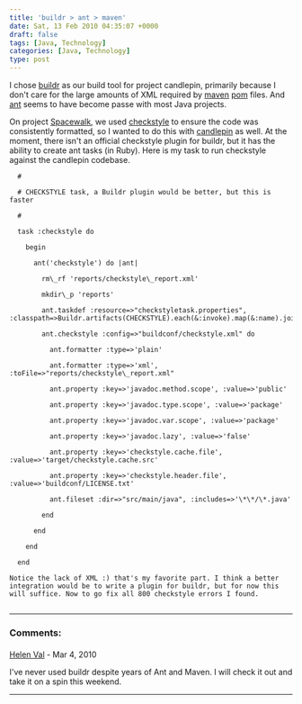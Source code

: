 ```yaml
---
title: 'buildr > ant > maven'
date: Sat, 13 Feb 2010 04:35:07 +0000
draft: false
tags: [Java, Technology]
categories: [Java, Technology]
type: post
---
```


I chose [buildr](http://buildr.apache.org) as our build tool for project candlepin, primarily because I don't care for the large amounts of XML required by [maven](http://maven.apache.org/) [pom](http://maven.apache.org/guides/introduction/introduction-to-the-pom.html) files. And [ant](http://ant.apache.org/) seems to have become passe with most Java projects.

On project [Spacewalk](https://fedorahosted.org/spacewalk/), we used [checkstyle](http://checkstyle.sourceforge.net/) to ensure the code was consistently formatted, so I wanted to do this with [candlepin](https://fedorahosted.org/candlepin/) as well. At the moment, there isn't an official checkstyle plugin for buildr, but it has the ability to create ant tasks (in Ruby). Here is my task to run checkstyle against the candlepin codebase.

```
  #

  # CHECKSTYLE task, a Buildr plugin would be better, but this is faster

  #

  task :checkstyle do

    begin

      ant('checkstyle') do |ant|

        rm\_rf 'reports/checkstyle\_report.xml'

        mkdir\_p 'reports'

        ant.taskdef :resource=>"checkstyletask.properties", :classpath=>Buildr.artifacts(CHECKSTYLE).each(&:invoke).map(&:name).join(File::PATH\_SEPARATOR)

        ant.checkstyle :config=>"buildconf/checkstyle.xml" do

          ant.formatter :type=>'plain'

          ant.formatter :type=>'xml', :toFile=>"reports/checkstyle\_report.xml"

          ant.property :key=>'javadoc.method.scope', :value=>'public'

          ant.property :key=>'javadoc.type.scope', :value=>'package'

          ant.property :key=>'javadoc.var.scope', :value=>'package'

          ant.property :key=>'javadoc.lazy', :value=>'false'

          ant.property :key=>'checkstyle.cache.file', :value=>'target/checkstyle.cache.src'

          ant.property :key=>'checkstyle.header.file', :value=>'buildconf/LICENSE.txt'

          ant.fileset :dir=>"src/main/java", :includes=>'\*\*/\*.java'

        end

      end

    end

  end

Notice the lack of XML :) that's my favorite part. I think a better integration would be to write a plugin for buildr, but for now this will suffice. Now to go fix all 800 checkstyle errors I found.


```
---
### Comments:
#### 
[Helen Val](http://fiveholiday55.blogspot.com "helenval@hotmail.com") - <time datetime="2010-03-25 14:09:01">Mar 4, 2010</time>

I've never used buildr despite years of Ant and Maven. I will check it out and take it on a spin this weekend.
<hr />
